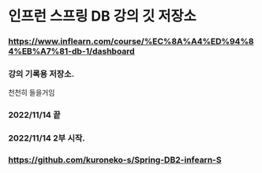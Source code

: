 # 인프런 스프링 DB 강의 깃 저장소
### https://www.inflearn.com/course/%EC%8A%A4%ED%94%84%EB%A7%81-db-1/dashboard
### 강의 기록용 저장소.
천천히 들을거임
      
### 2022/11/14 끝        
### 2022/11/14 2부 시작.       
### https://github.com/kuroneko-s/Spring-DB2-infearn-S
